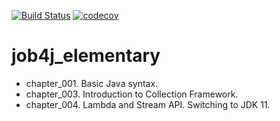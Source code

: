 [![Build Status](https://travis-ci.org/yurydoronin/job4j_elementary.svg?branch=master)](https://travis-ci.org/yurydoronin/job4j_elementary)
[![codecov](https://codecov.io/gh/yurydoronin/job4j_elementary/branch/master/graph/badge.svg)](https://codecov.io/gh/yurydoronin/job4j_elementary)
# job4j_elementary

- chapter_001. Basic Java syntax.
- chapter_003. Introduction to Collection Framework.
- chapter_004. Lambda and Stream API. Switching to JDK 11.